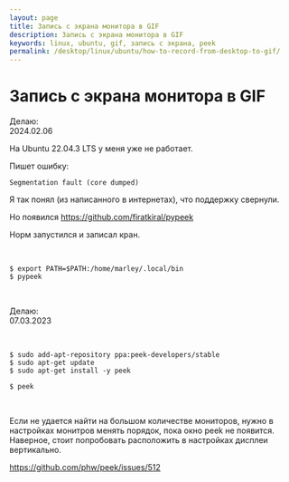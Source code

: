 ```yaml
---
layout: page
title: Запись с экрана монитора в GIF
description: Запись с экрана монитора в GIF
keywords: linux, ubuntu, gif, запись с экрана, peek
permalink: /desktop/linux/ubuntu/how-to-record-from-desktop-to-gif/
---
```


# Запись с экрана монитора в GIF

Делаю:  
2024.02.06

На Ubuntu 22.04.3 LTS у меня уже не работает.

Пишет ошибку:

```
Segmentation fault (core dumped)
```

Я так понял (из написанного в интернетах), что поддержку свернули.

Но появился https://github.com/firatkiral/pypeek

Норм запустился и записал кран.

<br/>

```
$ export PATH=$PATH:/home/marley/.local/bin
$ pypeek
```

<br/>

Делаю:  
07.03.2023

<br/>

```
$ sudo add-apt-repository ppa:peek-developers/stable
$ sudo apt-get update
$ sudo apt-get install -y peek

$ peek
```

<br/>

Если не удается найти на большом количестве мониторов, нужно в настройках монитров менять порядок, пока окно peek не появится. Наверное, стоит попробовать расположить в настройках дисплеи вертикально.

https://github.com/phw/peek/issues/512
